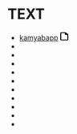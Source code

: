 # TEXT
- [kamyabapp](https://kamyabapp.ir/about/) <img style="color:#fff;" src="https://raw.githubusercontent.com/iranset/iranset.github.io/d365aaea1d62f8b5b0192f3a9312a57a0e621fd5/svgs/regular/file.svg" width="16" height="16" />
- []()
- []()
- []()
- []()
- []()
- []()
- []()
- []()
- []()
- []()

